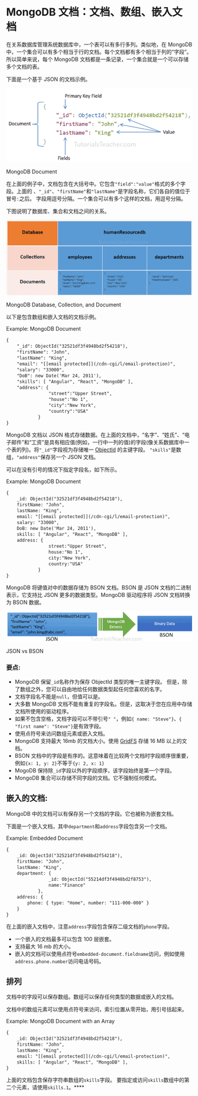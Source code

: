 # MongoDB 文档：文档、数组、嵌入文档



在关系数据库管理系统数据库中，一个表可以有多行多列。类似地，在 MongoDB 中，一个集合可以有多个相当于行的文档。每个文档都有多个相当于列的“字段”。所以简单来说，每个 MongoDB 文档都是一条记录，一个集合就是一个可以存储多个文档的表。

下面是一个基于 JSON 的文档示例。

[![](img/f73fdebc6496953cf55d6e49f93a1324.png)](../../Content/images/mongodb/document.png) 

MongoDB Document



在上面的例子中，文档包含在大括号中。它包含`"field":"value"`格式的多个字段。上面的 、`"_id"`、`"firstName"`和`"lastName"`是字段名称，它们各自的值位于冒号`:`之后。 字段用逗号分隔。一个集合可以有多个这样的文档，用逗号分隔。

下图说明了数据库、集合和文档之间的关系。

[![](img/1288f3e158c4847ac5727817f12180b2.png)](../../Content/images/mongodb/mongodb-collection-document2.png) 

MongoDB Database, Collection, and Document



以下是包含数组和嵌入文档的文档示例。

Example: MongoDB Document 

```
{
    "_id": ObjectId("32521df3f4948bd2f54218"),
    "firstName": "John",
    "lastName": "King",
    "email": "[[email protected]](/cdn-cgi/l/email-protection)",
    "salary": "33000",
    "DoB": new Date('Mar 24, 2011'),
    "skills": [ "Angular", "React", "MongoDB" ],
    "address": { 
                "street":"Upper Street",
                "house":"No 1",
                "city":"New York",
                "country":"USA"
            }
} 
```

MongoDB 文档以 JSON 格式存储数据。在上面的文档中，“名字”、“姓氏”、“电子邮件”和“工资”是具有相应值(例如，一行中一列的值)的字段(像关系数据库中一个表的列)。将`"_id"`字段视为存储唯一 [ObjectId](https://docs.mongodb.com/manual/reference/bson-types/#std-label-objectid) 的主键字段。 `"skills"`是数组，`"address"`保存另一个 JSON 文档。

可以在没有引号的情况下指定字段名，如下所示。

Example: MongoDB Document 

```
{
    _id: ObjectId("32521df3f4948bd2f54218"),
    firstName: "John",
    lastName: "King",
    email: "[[email protected]](/cdn-cgi/l/email-protection)",
    salary: "33000",
    DoB: new Date('Mar 24, 2011'),
    skills: [ "Angular", "React", "MongoDB" ],
    address: { 
                street:"Upper Street",
                house:"No 1",
                city:"New York",
                country:"USA"
            }
} 
```

MongoDB 将键值对中的数据存储为 BSON 文档。BSON 是 JSON 文档的二进制表示，它支持比 JSON 更多的数据类型。MongoDB 驱动程序将 JSON 文档转换为 BSON 数据。

[![](img/7451888e968e392e0ddf2169d11a6c8d.png)](../../Content/images/mongodb/json-vs-bson.png) 

JSON vs BSON



### 要点:

*   MongoDB 保留`_id`名称作为保存 ObjectId 类型的唯一主键字段。 但是，除了数组之外，您可以自由地给任何数据类型起任何您喜欢的名字。
*   文档字段名不能是`null`，但值可以是。
*   大多数 MongoDB 文档不能有重复的字段名。但是，这取决于您在应用中存储文档所使用的驱动程序。
*   如果不包含空格，文档字段可以不带引号`" "`，例如`{ name: "Steve"}`、`{ "first name": "Steve"}`是有效字段。
*   使用点符号来访问数组元素或嵌入文档。
*   MongoDB 支持最大 16mb 的文档大小。使用 [GridFS](https://docs.mongodb.com/manual/core/gridfs/) 存储 16 MB 以上的文档。
*   BSON 文档中的字段是有序的。这意味着在比较两个文档时字段顺序很重要，例如`{x: 1, y: 2}`不等于`{y: 2, x: 1}`
*   MogoDB 保持除`_id`字段以外的字段顺序，该字段始终是第一个字段。
*   MongoDB 集合可以存储不同字段的文档。它不强制任何模式。

## 嵌入的文档:

MongoDB 中的文档可以有保存另一个文档的字段。它也被称为嵌套文档。

下面是一个嵌入文档，其中`department`和`address`字段包含另一个文档。

Example: Embedded Document 

```
{
    _id: ObjectId("32521df3f4948bd2f54218"),
    firstName: "John",
    lastName: "King",
    department: { 
                _id: ObjectId("55214df3f4948bd2f8753"), 
                name:"Finance"
            },
    address: {
        phone: { type: "Home", number: "111-000-000" }
    }
} 
```

在上面的嵌入文档中，注意`address`字段包含保存二级文档的`phone`字段。

*   一个嵌入的文档最多可以包含 100 层嵌套。
*   支持最大 16 mb 的大小。
*   嵌入的文档可以使用点符号`embedded-document.fieldname`访问，例如使用`address.phone.number`访问电话号码。

## 排列

文档中的字段可以保存数组。数组可以保存任何类型的数据或嵌入的文档。

文档中的数组元素可以使用点符号来访问，索引位置从零开始，用引号括起来。

Example: MongoDB Document with an Array 

```
{
    _id: ObjectId("32521df3f4948bd2f54218"),
    firstName: "John",
    lastName: "King",
    email: "[[email protected]](/cdn-cgi/l/email-protection)",
    skills: [ "Angular", "React", "MongoDB" ],
} 
```

上面的文档包含保存字符串数组的`skills`字段。 要指定或访问`skills`数组中的第二个元素，请使用`skills.1`。****